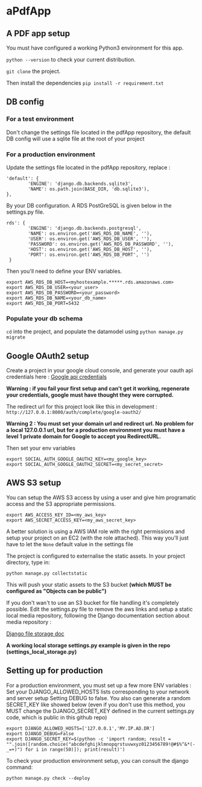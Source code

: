 # aPdfApp

## A PDF app setup

You must have configured a working Python3 environment for this app.

`python --version` to check your current distribution.

`git clone` the project.

Then install the dependencies
`pip install -r requirement.txt`

## DB config

### For a test environment

Don't change the settings file located in the pdfApp repository, 
the default DB config will use a sqlite file at the root of your project

### For a production environment

Update the settings file located in the pdfApp repository, replace :
```
'default': {
        'ENGINE': 'django.db.backends.sqlite3',
        'NAME': os.path.join(BASE_DIR, 'db.sqlite3'),
},
```
By your DB configuration. A RDS PostGreSQL is given below in the settings.py file.
```
rds': {
        'ENGINE': 'django.db.backends.postgresql',
        'NAME': os.environ.get('AWS_RDS_DB_NAME', ''),
        'USER': os.environ.get('AWS_RDS_DB_USER', ''),
        'PASSWORD': os.environ.get('AWS_RDS_DB_PASSWORD', ''),
        'HOST': os.environ.get('AWS_RDS_DB_HOST', ''),
        'PORT': os.environ.get('AWS_RDS_DB_PORT', '')
 }
 ```
 
 Then you'll need to define your ENV variables.
 
```
export AWS_RDS_DB_HOST=<myhostexample.*****.rds.amazonaws.com>
export AWS_RDS_DB_USER=<your_user>
export AWS_RDS_DB_PASSWORD=<your_password>
export AWS_RDS_DB_NAME=<your_db_name>
export AWS_RDS_DB_PORT=5432
 ```
 
 ### Populate your db schema
 
 `cd` into the project, and populate the datamodel using
`python manage.py migrate`

## Google OAuth2 setup

Create a project in your google cloud console, and generate your oauth api credentials here :
[Google api credentials](https://console.cloud.google.com/apis/credentials)

**Warning : if you fail your first setup and can't get it working, regenerate your credentials, google must have thought they were corrupted.**

The redirect url for this project look like this in development :
`http://127.0.0.1:8000/auth/complete/google-oauth2/`

**Warning 2 : You must set your domain url and redirect url. No problem for a local 127.0.0.1 url, but for a production environment you must have a level 1 private domain for Google to accept you RedirectURL.**

Then set your env variables
```
export SOCIAL_AUTH_GOOGLE_OAUTH2_KEY=<my_google_key>
export SOCIAL_AUTH_GOOGLE_OAUTH2_SECRET=<my_secret_secret>
```

## AWS S3 setup

You can setup the AWS S3 access by using a user and give him programatic access and the S3 appropriate permissions.

```
export AWS_ACCESS_KEY_ID=<my_aws_key>
export AWS_SECRET_ACCESS_KEY=<my_aws_secret_key>
```

A better solution is using a AWS IAM role with the right permissions and setup your project on an EC2 (with the role attached).
This way you'll just have to let the `None` default value in the settings file

The project is configured to externalise the static assets.
In your project directory, type in:

`python manage.py collectstatic`

This will push your static assets to the S3 bucket **(which MUST be configured as "Objects can be public")**

If you don't wan't to use an S3 bucket for file handling it's completely possible.
Edit the settings.py file to remove the aws links and setup a static local media repository,
following the Django documentation section about media repository :

[Django file storage doc](https://docs.djangoproject.com/en/2.1/topics/files/#file-storage)

**A working local storage settings.py example is given in the repo (settings_local_storage.py)**

## Setting up for production

For a production environment, you must set up a few more ENV variables :
Set your DJANGO_ALLOWED_HOSTS lists corresponding to your network and server setup
Setting DEBUG to false.
You also can generate a random SECRET_KEY like showed below 
(even if you don't use this method, you MUST change the DJANGO_SECRET_KEY defined in the current settings.py code, which is public in this github repo)
```
export DJANGO_ALLOWED_HOSTS=['127.0.0.1','MY.IP.AD.DR']
export DJANGO_DEBUG=False
export DJANGO_SECRET_KEY=$(python -c 'import random; result = "".join([random.choice("abcdefghijklmnopqrstuvwxyz0123456789!@#$%^&*(-_=+)") for i in range(50)]); print(result)')
```

To check your production environment setup, you can consult the django command:

`python manage.py check --deploy`
